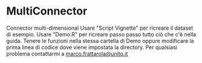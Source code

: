 # MultiConnector
Connector multi-dimensional
Usare "Script Vignette" per ricreare il dataset di esempio.
Usare "Demo.R" per ricreare passo passo tutto ciò che c'è nella guida. Tenere le funzioni nella stessa cartella di Demo oppure modificare la prima linea di codice dove viene impostata la directory.
Per qualsiasi problema contattarmi a marco.frattarola@unito.it
